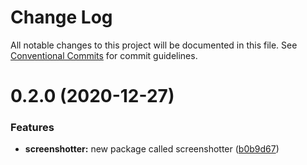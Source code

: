 # Change Log

All notable changes to this project will be documented in this file.
See [Conventional Commits](https://conventionalcommits.org) for commit guidelines.

# 0.2.0 (2020-12-27)


### Features

* **screenshotter:** new package called screenshotter ([b0b9d67](https://github.com/elementor/elementor-editor-packages/commit/b0b9d677c4e7c03f3ebbefe4bcb2ef156bbcad68))
